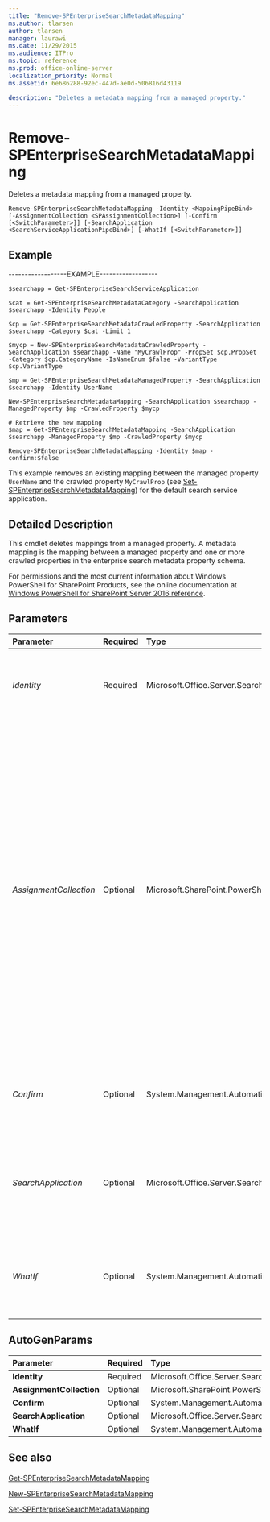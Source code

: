 ```yaml
---
title: "Remove-SPEnterpriseSearchMetadataMapping"
ms.author: tlarsen
author: tlarsen
manager: laurawi
ms.date: 11/29/2015
ms.audience: ITPro
ms.topic: reference
ms.prod: office-online-server
localization_priority: Normal
ms.assetid: 6e686288-92ec-447d-ae0d-506816d43119

description: "Deletes a metadata mapping from a managed property."
---
```


# Remove-SPEnterpriseSearchMetadataMapping

Deletes a metadata mapping from a managed property.
  
```
Remove-SPEnterpriseSearchMetadataMapping -Identity <MappingPipeBind> [-AssignmentCollection <SPAssignmentCollection>] [-Confirm [<SwitchParameter>]] [-SearchApplication <SearchServiceApplicationPipeBind>] [-WhatIf [<SwitchParameter>]]

```

## Example

------------------EXAMPLE------------------
  
```
$searchapp = Get-SPEnterpriseSearchServiceApplication
```

```
$cat = Get-SPEnterpriseSearchMetadataCategory -SearchApplication $searchapp -Identity People
```

```
$cp = Get-SPEnterpriseSearchMetadataCrawledProperty -SearchApplication $searchapp -Category $cat -Limit 1
```

```
$mycp = New-SPEnterpriseSearchMetadataCrawledProperty -SearchApplication $searchapp -Name "MyCrawlProp" -PropSet $cp.PropSet -Category $cp.CategoryName -IsNameEnum $false -VariantType $cp.VariantType
```

```
$mp = Get-SPEnterpriseSearchMetadataManagedProperty -SearchApplication $searchapp -Identity UserName
```

```
New-SPEnterpriseSearchMetadataMapping -SearchApplication $searchapp -ManagedProperty $mp -CrawledProperty $mycp
```

```
# Retrieve the new mapping
$map = Get-SPEnterpriseSearchMetadataMapping -SearchApplication $searchapp -ManagedProperty $mp -CrawledProperty $mycp

```

```
Remove-SPEnterpriseSearchMetadataMapping -Identity $map -confirm:$false
```

This example removes an existing mapping between the managed property  `UserName` and the crawled property  `MyCrawlProp` (see [Set-SPEnterpriseSearchMetadataMapping](set-spenterprisesearchmetadatamapping.md)) for the default search service application.
  
## Detailed Description

This cmdlet deletes mappings from a managed property. A metadata mapping is the mapping between a managed property and one or more crawled properties in the enterprise search metadata property schema.
  
For permissions and the most current information about Windows PowerShell for SharePoint Products, see the online documentation at [Windows PowerShell for SharePoint Server 2016 reference](https://go.microsoft.com/fwlink/p/?LinkId=671715). 
  
## Parameters

|**Parameter**|**Required**|**Type**|**Description**|
|:-----|:-----|:-----|:-----|
| _Identity_ <br/> |Required  <br/> |Microsoft.Office.Server.Search.Cmdlet.MappingPipeBind  <br/> |Specifies the metadata mapping to delete.  <br/> The type must be a valid URL, in the form http://server_name, or an instance of a valid **Mapping** object.  <br/> |
| _AssignmentCollection_ <br/> |Optional  <br/> |Microsoft.SharePoint.PowerShell.SPAssignmentCollection  <br/> |Manages objects for the purpose of proper disposal. Use of objects, such as **SPWeb** or **SPSite**, can use large amounts of memory and use of these objects in Windows PowerShell scripts requires proper memory management. Using the **SPAssignment** object, you can assign objects to a variable and dispose of the objects after they are needed to free up memory. When **SPWeb**, **SPSite**, or **SPSiteAdministration** objects are used, the objects are automatically disposed of if an assignment collection or the **Global** parameter is not used.  <br/> > [!NOTE]> When the **Global** parameter is used, all objects are contained in the global store. If objects are not immediately used, or disposed of by using the **Stop-SPAssignment** command, an out-of-memory scenario can occur.           |
| _Confirm_ <br/> |Optional  <br/> |System.Management.Automation.SwitchParameter  <br/> |Prompts you for confirmation before executing the command. For more information, type the following command: **get-help about_commonparameters** <br/> |
| _SearchApplication_ <br/> |Optional  <br/> |Microsoft.Office.Server.Search.Cmdlet.SearchServiceApplicationPipeBind  <br/> |Specifies the search application that contains the managed property collection.  <br/> The type must be a valid search application name, for example, SearchApp1, or an instance of a valid **SearchServiceApplication** object.  <br/> |
| _WhatIf_ <br/> |Optional  <br/> |System.Management.Automation.SwitchParameter  <br/> |Displays a message that describes the effect of the command instead of executing the command. For more information, type the following command: **get-help about_commonparameters** <br/> |
   
## AutoGenParams

|**Parameter**|**Required**|**Type**|**Description**|
|:-----|:-----|:-----|:-----|
|**Identity** <br/> |Required  <br/> |Microsoft.Office.Server.Search.Cmdlet.MappingPipeBind  <br/> ||
|**AssignmentCollection** <br/> |Optional  <br/> |Microsoft.SharePoint.PowerShell.SPAssignmentCollection  <br/> ||
|**Confirm** <br/> |Optional  <br/> |System.Management.Automation.SwitchParameter  <br/> ||
|**SearchApplication** <br/> |Optional  <br/> |Microsoft.Office.Server.Search.Cmdlet.SearchServiceApplicationPipeBind  <br/> ||
|**WhatIf** <br/> |Optional  <br/> |System.Management.Automation.SwitchParameter  <br/> ||
   
## See also

#### 

[Get-SPEnterpriseSearchMetadataMapping](get-spenterprisesearchmetadatamapping.md)
  
[New-SPEnterpriseSearchMetadataMapping](new-spenterprisesearchmetadatamapping.md)
  
[Set-SPEnterpriseSearchMetadataMapping](set-spenterprisesearchmetadatamapping.md)


